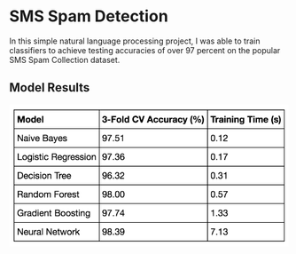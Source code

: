 # SMS Spam Detection

In this simple natural language processing project, I was able to train classifiers to achieve testing accuracies of over
97 percent on the popular SMS Spam Collection dataset.

## Model Results

![Model_Results](spam_model_results.png)